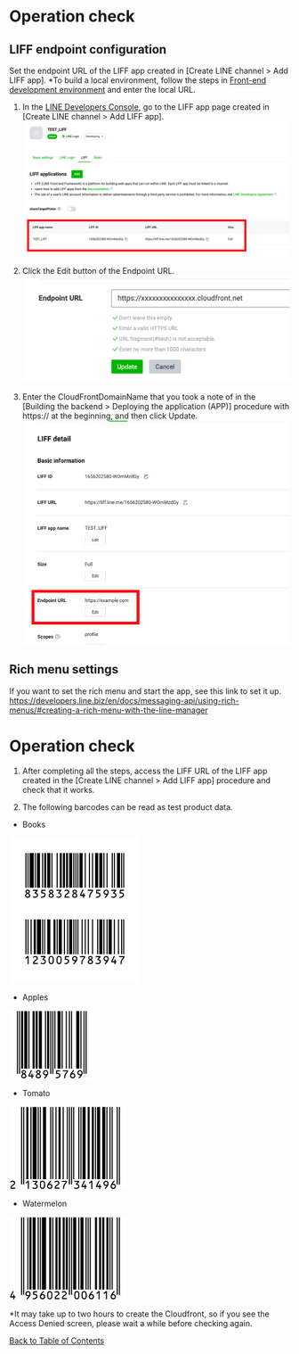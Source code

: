 # Operation check

## LIFF endpoint configuration

Set the endpoint URL of the LIFF app created in [Create LINE channel > Add LIFF app].
*To build a local environment, follow the steps in [Front-end development environment](front-end-development-environment.md) and enter the local URL.

1. In the [LINE Developers Console](https://developers.line.biz/console/), go to the LIFF app page created in [Create LINE channel > Add LIFF app].
![LIFF console](../images/en/liff-console-en.png)

1. Click the Edit button of the Endpoint URL.
![Edit the endpoint URL](../images/en/end-point-url-description-en.png)

1. Enter the CloudFrontDomainName that you took a note of in the [Building the backend > Deploying the application (APP)] procedure with https:// at the beginning, and then click Update.
![Description of the endpoint URL](../images/en/end-point-url-editing-en.png)

## Rich menu settings

If you want to set the rich menu and start the app, see this link to set it up.
https://developers.line.biz/en/docs/messaging-api/using-rich-menus/#creating-a-rich-menu-with-the-line-manager

# Operation check

1. After completing all the steps, access the LIFF URL of the LIFF app created in the [Create LINE channel > Add LIFF app] procedure and check that it works.

1. The following barcodes can be read as test product data.
- Books

![barcode_book](../images/en/barcode_isbn_book.png)
- Apples

![barcode_apple](../images/en/barcode_jan_apple.png)
- Tomato

![barcode_tomato](../images/en/barcode_jan_tomato.png)
- Watermelon

![barcode_watermelon](../images/en/barcode_jan_watermelon.png)

*It may take up to two hours to create the Cloudfront, so if you see the Access Denied screen, please wait a while before checking again.

[Back to Table of Contents](README_en.md)
